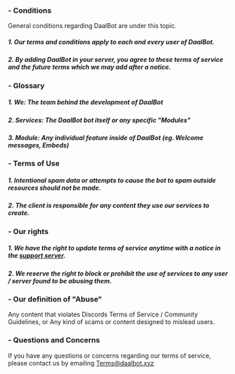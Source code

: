 ### - Conditions

General conditions regarding DaalBot are under this topic.
##### 1. Our terms and conditions apply to each and every user of DaalBot.
##### 2. By adding DaalBot in your server, you agree to these terms of service and the future terms which we may add after a notice.

### - Glossary
##### 1. We: The team behind the development of DaalBot
##### 2. Services: The DaalBot bot itself or any specific "Modules"
##### 3. Module: Any individual feature inside of DaalBot (eg. Welcome messages, Embeds)

### - Terms of Use
##### 1. Intentional spam data or attempts to cause the bot to spam outside resources should not be made.
##### 2. The client is responsible for any content they use our services to create.

### - Our rights
##### 1. We have the right to update terms of service anytime with a notice in the [support server](https://lnk.daalbot.xyz/HQ).
##### 2. We reserve the right to block or prohibit the use of services to any user / server found to be abusing them.

### - Our definition of "Abuse"
Any content that violates Discords Terms of Service / Community Guidelines, or Any kind of scams or content designed to mislead users.

### - Questions and Concerns
If you have any questions or concerns regarding our terms of service, please contact us by emailing [Terms@daalbot.xyz](mailto:Terms@daalbot.xyz)